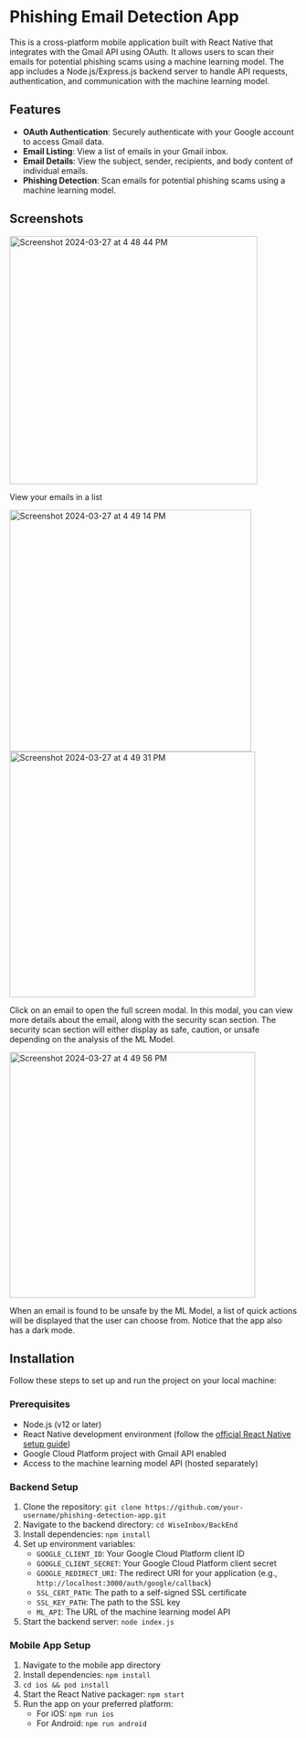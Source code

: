 # Phishing Email Detection App

This is a cross-platform mobile application built with React Native that integrates with the Gmail API using OAuth. It allows users to scan their emails for potential phishing scams using a machine learning model. The app includes a Node.js/Express.js backend server to handle API requests, authentication, and communication with the machine learning model.

## Features

- **OAuth Authentication**: Securely authenticate with your Google account to access Gmail data.
- **Email Listing**: View a list of emails in your Gmail inbox.
- **Email Details**: View the subject, sender, recipients, and body content of individual emails.
- **Phishing Detection**: Scan emails for potential phishing scams using a machine learning model.

## Screenshots
<img width="434" alt="Screenshot 2024-03-27 at 4 48 44 PM" src="https://github.com/cwagner2325/WiseInbox/assets/78619267/5bfe579f-2c1c-4f46-af4f-c0fc5073f081">

View your emails in a list

<img width="423" alt="Screenshot 2024-03-27 at 4 49 14 PM" src="https://github.com/cwagner2325/WiseInbox/assets/78619267/f1b1c860-5081-4781-83ad-3bdf73e2c426">
<img width="430" alt="Screenshot 2024-03-27 at 4 49 31 PM" src="https://github.com/cwagner2325/WiseInbox/assets/78619267/45bb0553-316c-445b-86fb-357d987d3b31">

Click on an email to open the full screen modal. In this modal, you can view more details about the email, along with the security scan section. The security scan section will either display as safe, caution, or unsafe depending on the analysis of the ML Model.

<img width="430" alt="Screenshot 2024-03-27 at 4 49 56 PM" src="https://github.com/cwagner2325/WiseInbox/assets/78619267/8928e042-221e-4d0f-9e50-4f6f6d85d690">

When an email is found to be unsafe by the ML Model, a list of quick actions will be displayed that the user can choose from. Notice that the app also has a dark mode.

## Installation

Follow these steps to set up and run the project on your local machine:

### Prerequisites

- Node.js (v12 or later)
- React Native development environment (follow the [official React Native setup guide](https://reactnative.dev/docs/environment-setup))
- Google Cloud Platform project with Gmail API enabled
- Access to the machine learning model API (hosted separately)

### Backend Setup

1. Clone the repository: `git clone https://github.com/your-username/phishing-detection-app.git`
2. Navigate to the backend directory: `cd WiseInbox/BackEnd`
3. Install dependencies: `npm install`
4. Set up environment variables:
   - `GOOGLE_CLIENT_ID`: Your Google Cloud Platform client ID
   - `GOOGLE_CLIENT_SECRET`: Your Google Cloud Platform client secret
   - `GOOGLE_REDIRECT_URI`: The redirect URI for your application (e.g., `http://localhost:3000/auth/google/callback`)
   - `SSL_CERT_PATH`: The path to a self-signed SSL certificate
   - `SSL_KEY_PATH`: The path to the SSL key
   - `ML_API`: The URL of the machine learning model API
5. Start the backend server: `node index.js`

### Mobile App Setup

1. Navigate to the mobile app directory
2. Install dependencies: `npm install`
3. `cd ios && pod install`
4. Start the React Native packager: `npm start`
5. Run the app on your preferred platform:
   - For iOS: `npm run ios`
   - For Android: `npm run android`
